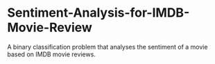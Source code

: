 # Sentiment-Analysis-for-IMDB-Movie-Review
A binary classification problem that analyses the sentiment of a movie based on IMDB movie reviews.
